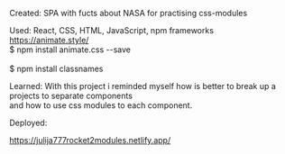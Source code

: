 Created:
SPA with fucts about NASA for practising css-modules

Used:
React, CSS, HTML, JavaScript, npm frameworks
<br>
https://animate.style/
<br>
$ npm install animate.css --save
<br>
<br>
$ npm install classnames

Learned:
With this project i reminded myself how is better to break up a projects to separate components <br>
and how to use css modules to each component.

Deployed:

https://julija777rocket2modules.netlify.app/
